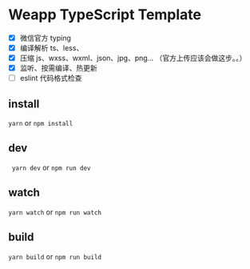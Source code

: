 # Weapp TypeScript Template

- [x] 微信官方 typing
- [x] 编译解析 ts、less、
- [x] 压缩 js、wxss、wxml、json、jpg、png... （官方上传应该会做这步。。）
- [x] 监听、按需编译、热更新
- [ ] eslint 代码格式检查

## install

`yarn` or `npm install`

## dev

` yarn dev` or `npm run dev`

## watch

`yarn watch` or `npm run watch`

## build

`yarn build` or `npm run build`

